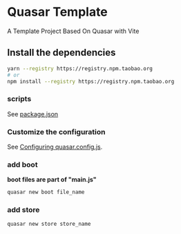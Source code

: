 # Quasar Template

A Template Project Based On Quasar with Vite

## Install the dependencies
```bash
yarn --registry https://registry.npm.taobao.org
# or
npm install --registry https://registry.npm.taobao.org
```

### scripts
See [package.json](./package.json)


### Customize the configuration
See [Configuring quasar.config.js](https://v2.quasar.dev/quasar-cli-vite/quasar-config-js).

### add boot
**boot files are part of "main.js"**
```bash
quasar new boot file_name
```

### add store
```
quasar new store store_name
```
